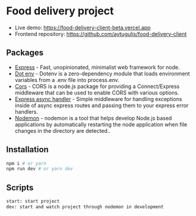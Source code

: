 # Food delivery project

- Live demo: https://food-delivery-client-beta.vercel.app
- Frontend repository: https://github.com/aytugulis/food-delivery-client

## Packages

- [Express](https://www.npmjs.com/package/express) - Fast, unopinionated, minimalist web framework for node.
- [Dot env](https://www.npmjs.com/package/dotenv) - Dotenv is a zero-dependency module that loads environment variables from a .env file into process.env.
- [Cors](https://www.npmjs.com/package/cors) - CORS is a node.js package for providing a Connect/Express middleware that can be used to enable CORS with various options.
- [Express async handler](https://www.npmjs.com/package/express-async-handler) - Simple middleware for handling exceptions inside of async express routes and passing them to your express error handlers.
- [Nodemon](https://www.npmjs.com/package/nodemon) - nodemon is a tool that helps develop Node.js based applications by automatically restarting the node application when file changes in the directory are detected..

## Installation

```sh
npm i # or yarn
npm run dev # or yarn dev
```

## Scripts

```sh
start: start project
dev: start and watch project through nodemon in development
```
